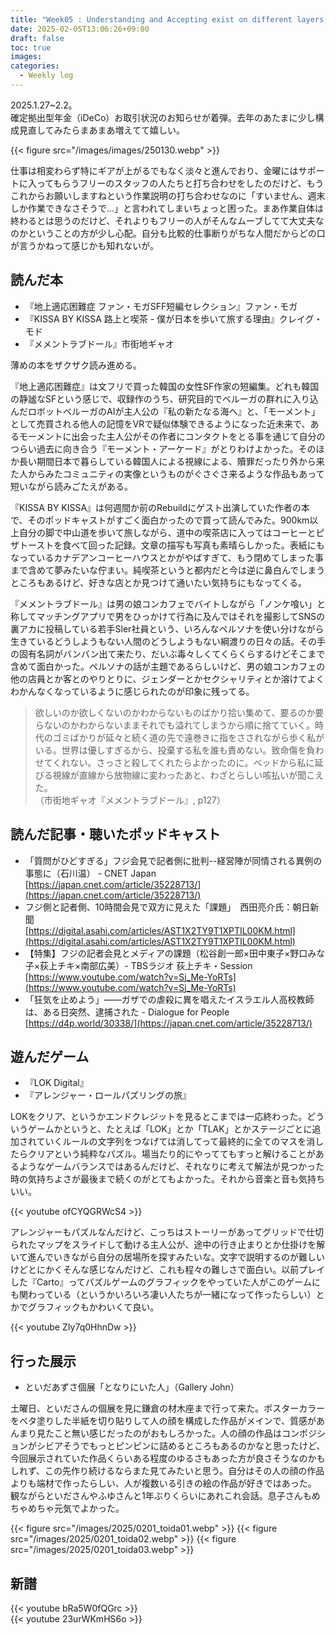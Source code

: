```yaml
---
title: "Week05 : Understanding and Accepting exist on different layers, too far apart."
date: 2025-02-05T13:06:26+09:00
draft: false
toc: true
images:
categories:
  - Weekly log
---
```

2025.1.27~2.2。  
確定拠出型年金（iDeCo）お取引状況のお知らせが着弾。去年のあたまに少し構成見直してみたらまあまあ増えてて嬉しい。

{{< figure src="/images/images/250130.webp" >}}

仕事は相変わらず特にギアが上がるでもなく淡々と進んでおり、金曜にはサポートに入ってもらうフリーのスタッフの人たちと打ち合わせをしたのだけど、もうこれからお願いしますねという作業説明の打ち合わせなのに「すいません、週末しか作業できなさそうで…」と言われてしまいちょっと困った。まあ作業自体は終わるとは思うのだけど、それよりもフリーの人がそんなムーブしてて大丈夫なのかということの方が少し心配。自分も比較的仕事断りがちな人間だからどの口が言うかねって感じかも知れないが。

<!--more-->

## 読んだ本

- 『地上適応困難症 ファン・モガSFF短編セレクション』ファン・モガ
- 『KISSA BY KISSA 路上と喫茶 - 僕が日本を歩いて旅する理由』クレイグ・モド
- 『メメントラブドール』市街地ギャオ

薄めの本をザクザク読み進める。

『地上適応困難症』は文フリで買った韓国の女性SF作家の短編集。どれも韓国の静謐なSFという感じで、収録作のうち、研究目的でベルーガの群れに入り込んだロボットベルーガのAIが主人公の『私の新たなる海へ』と、「モーメント」として売買される他人の記憶をVRで疑似体験できるようになった近未来で、あるモーメントに出会った主人公がその作者にコンタクトをとる事を通じて自分のつらい過去に向き合う『モーメント・アーケード』がとりわけよかった。そのほか長い期間日本で暮らしている韓国人による視線による、贖罪だったり外から来た人からみたコミュニティの実像というものがぐさぐさ来るような作品もあって短いながら読みごたえがある。

『KISSA BY KISSA』は何週間か前のRebuildにゲスト出演していた作者の本で、そのポッドキャストがすごく面白かったので買って読んでみた。900km以上自分の脚で中山道を歩いて旅しながら、道中の喫茶店に入ってはコーヒーとピザトーストを食べて回った記録。文章の描写も写真も素晴らしかった。表紙にもなっているカナデアンコーヒーハウスとかがやばすぎて、もう閉めてしまった事まで含めて夢みたいな佇まい。純喫茶というと都内だと今は逆に鼻白んでしまうところもあるけど、好きな店とか見つけて通いたい気持ちにもなってくる。

『メメントラブドール』は男の娘コンカフェでバイトしながら「ノンケ喰い」と称してマッチングアプリで男をひっかけて行為に及んではそれを撮影してSNSの裏アカに投稿している若手Sler社員という、いろんなペルソナを使い分けながら生きているどうしようもない人間のどうしようもない綱渡りの日々の話。その手の固有名詞がバンバン出て来たり、だいぶ毒々しくてくらくらするけどそこまで含めて面白かった。ペルソナの話が主題であるらしいけど、男の娘コンカフェの他の店員とか客とのやりとりに、ジェンダーとかセクシャリティとか溶けてよくわかんなくなっているように感じられたのが印象に残ってる。

> 欲しいのか欲しくないのかわからないものばかり拾い集めて、要るのか要らないのかわからないままそれでも溢れてしまうから順に捨てていく。時代のゴミばかりが延々と続く道の先で遠巻きに指をさされながら歩く私がいる。世界は優しすぎるから、投棄する私を誰も責めない。致命傷を負わせてくれない。さっさと殺してくれたらよかったのに。ベッドから私に延びる視線が直線から放物線に変わったあと、わざとらしい咳払いが聞こえた。  
> （市街地ギャオ『メメントラブドール』, p127）

## 読んだ記事・聴いたポッドキャスト

- 「質問がひどすぎる」フジ会見で記者側に批判--経営陣が同情される異例の事態に（石川温） - CNET Japan  
   [https://japan.cnet.com/article/35228713/](https://japan.cnet.com/article/35228713/)
- フジ側と記者側、10時間会見で双方に見えた「課題」　西田亮介氏：朝日新聞  
   [https://digital.asahi.com/articles/AST1X2TY9T1XPTIL00KM.html](https://digital.asahi.com/articles/AST1X2TY9T1XPTIL00KM.html)
- 【特集】フジの記者会見とメディアの課題（松谷創一郎×田中東子×野口みな子×荻上チキ×南部広美）- TBSラジオ 荻上チキ・Session  
  [https://www.youtube.com/watch?v=Sj_Me-YoRTs](https://www.youtube.com/watch?v=Sj_Me-YoRTs)
- 「狂気を止めよう」――ガザでの虐殺に異を唱えたイスラエル人高校教師は、ある日突然、逮捕された - Dialogue for People  
  [https://d4p.world/30338/](https://japan.cnet.com/article/35228713/)

## 遊んだゲーム

- 『LOK Digital』
- 『アレンジャー・ロールパズリングの旅』

LOKをクリア、というかエンドクレジットを見るとこまでは一応終わった。どういうゲームかというと、たとえば「LOK」とか「TLAK」とかステージごとに追加されていくルールの文字列をつなげては消してって最終的に全てのマスを消したらクリアという純粋なパズル。場当たり的にやっててもすっと解けることがあるようなゲームバランスではあるんだけど、それなりに考えて解法が見つかった時の気持ちよさが最後まで続くのがとてもよかった。それから音楽と音も気持ちいい。

{{< youtube ofCYQGRWcS4 >}}

アレンジャーもパズルなんだけど、こっちはストーリーがあってグリッドで仕切られたマップをスライドして動ける主人公が、途中の行き止まりとか仕掛けを解いて進んでいきながら自分の居場所を探すみたいな。文字で説明するのが難しいけどとにかくそんな感じなんだけど、これも程々の難しさで面白い。以前プレイした『Carto』ってパズルゲームのグラフィックをやっていた人がこのゲームにも関わっている（というかいろいろ凄い人たちが一緒になって作ったらしい）とかでグラフィックもかわいくて良い。

{{< youtube ZIy7q0HhnDw >}}

## 行った展示

- といだあずさ個展「となりにいた人」（Gallery John）

土曜日、といださんの個展を見に鎌倉の材木座まで行って来た。ポスターカラーをベタ塗りした半紙を切り貼りして人の顔を構成した作品がメインで、質感があんまり見たこと無い感じだったのがおもしろかった。人の顔の作品はコンポジションがシビアそうでもっとピンピンに詰めるところもあるのかなと思ったけど、今回展示されていた作品くらいある程度のゆるさもあった方が良さそうなのかもしれず、この先作り続けるならまた見てみたいと思う。自分はその人の顔の作品よりも端材で作ったらしい、人が複数いる引きの絵の作品が好きではあった。
観ながらといださんやふゆさんと1年ぶりくらいにあれこれ会話。息子さんもめちゃめちゃ元気でよかった。

{{< figure src="/images/2025/0201_toida01.webp" >}}
{{< figure src="/images/2025/0201_toida02.webp" >}}
{{< figure src="/images/2025/0201_toida03.webp" >}}

## 新譜

{{< youtube bRa5W0fQGrc >}}  
{{< youtube 23urWKmHS6o >}}

